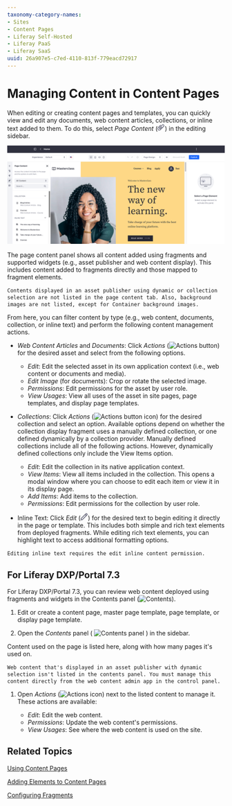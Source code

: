 ```yaml
---
taxonomy-category-names:
- Sites
- Content Pages
- Liferay Self-Hosted
- Liferay PaaS
- Liferay SaaS
uuid: 26a907e5-c7ed-4110-813f-779eacd72917
---
```

# Managing Content in Content Pages
<!-- Alt: Managing Content in Pages and Templates... If renamed, relocate to Displaying Content.-->
When editing or creating content pages and templates, you can quickly view and edit any documents, web content articles, collections, or inline text added to them. To do this, select *Page Content* (![Page content icon](../../../images/icon-paperclip.png)) in the editing sidebar.

![Open the browser panel and click the page content tab.](./managing-content-in-content-pages/images/01.png)

The page content panel shows all content added using fragments and supported widgets (e.g., asset publisher and web content display). This includes content added to fragments directly and those mapped to fragment elements.

```{important}
Contents displayed in an asset publisher using dynamic or collection selection are not listed in the page content tab. Also, background images are not listed, except for Container background images.
```

From here, you can filter content by type (e.g., web content, documents, collection, or inline text) and perform the following content management actions.

* *Web Content Articles* and *Documents*: Click *Actions* (![Actions button](../../../images/icon-actions.png)) for the desired asset and select from the following options.

    * *Edit*: Edit the selected asset in its own application context (i.e., web content or documents and media).
    * *Edit Image* (for documents): Crop or rotate the selected image.
    * *Permissions*: Edit permissions for the asset by user role.
    * *View Usages*: View all uses of the asset in site pages, page templates, and display page templates.

* *Collections*: Click *Actions* (![Actions button icon](../../../images/icon-actions.png)) for the desired collection and select an option. Available options depend on whether the collection display fragment uses a manually defined collection, or one defined dynamically by a collection provider. Manually defined collections include all of the following actions. However, dynamically defined collections only include the View Items option.

    * *Edit*: Edit the collection in its native application context.
    * *View Items*: View all items included in the collection. This opens a modal window where you can choose to edit each item or view it in its display page.
    * *Add Items*: Add items to the collection.
    * *Permissions*: Edit permissions for the collection by user role.

* Inline Text: Click *Edit* (![Edit button](../../../images/icon-edit.png)) for the desired text to begin editing it directly in the page or template. This includes both simple and rich text elements from deployed fragments. While editing rich text elements, you can highlight text to access additional formatting options.

```{note}
Editing inline text requires the edit inline content permission.
```

## For Liferay DXP/Portal 7.3

For Liferay DXP/Portal 7.3, you can review web content deployed using fragments and widgets in the Contents panel (![Contents](../../../images/icon-list-ul.png)).

1. Edit or create a content page, master page template, page template, or display page template.

1. Open the *Contents* panel ( ![Contents panel](../../../images/icon-list-ul.png) ) in the sidebar.

  Content used on the page is listed here, along with how many pages it's used on.

  ```{note}
  Web content that's displayed in an asset publisher with dynamic selection isn't listed in the contents panel. You must manage this content directly from the web content admin app in the control panel.
  ```

1. Open *Actions* (![Actions icon](../../../images/icon-actions.png)) next to the listed content to manage it. These actions are available:

   * *Edit*: Edit the web content.
   * *Permissions*: Update the web content's permissions.
   * *View Usages*: See where the web content is used on the site.

## Related Topics

[Using Content Pages](../using-content-pages.md)

[Adding Elements to Content Pages](./adding-elements-to-content-pages.md)

[Configuring Fragments](../page-fragments-and-widgets/using-fragments/configuring-fragments.md)
